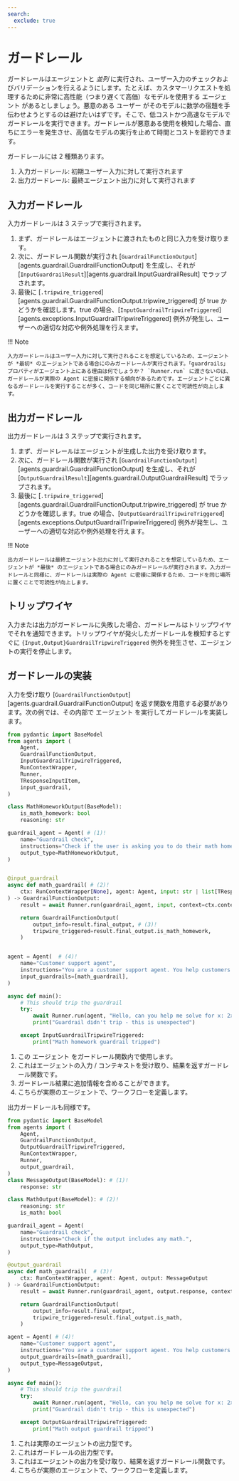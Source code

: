 ```yaml
---
search:
  exclude: true
---
```

# ガードレール

ガードレールはエージェントと _並列_ に実行され、ユーザー入力のチェックおよびバリデーションを行えるようにします。たとえば、カスタマーリクエストを処理するために非常に高性能（つまり遅くて高価）なモデルを使用する エージェント があるとしましょう。悪意のある ユーザー がそのモデルに数学の宿題を手伝わせようとするのは避けたいはずです。そこで、低コストかつ高速なモデルでガードレールを実行できます。ガードレールが悪意ある使用を検知した場合、直ちにエラーを発生させ、高価なモデルの実行を止めて時間とコストを節約できます。

ガードレールには 2 種類あります。

1. 入力ガードレール: 初期ユーザー入力に対して実行されます  
2. 出力ガードレール: 最終エージェント出力に対して実行されます  

## 入力ガードレール

入力ガードレールは 3 ステップで実行されます。

1. まず、ガードレールはエージェントに渡されたものと同じ入力を受け取ります。  
2. 次に、ガードレール関数が実行され [`GuardrailFunctionOutput`][agents.guardrail.GuardrailFunctionOutput] を生成し、それが [`InputGuardrailResult`][agents.guardrail.InputGuardrailResult] でラップされます。  
3. 最後に [`.tripwire_triggered`][agents.guardrail.GuardrailFunctionOutput.tripwire_triggered] が true かどうかを確認します。true の場合、[`InputGuardrailTripwireTriggered`][agents.exceptions.InputGuardrailTripwireTriggered] 例外が発生し、ユーザーへの適切な対応や例外処理を行えます。  

!!! Note

    入力ガードレールはユーザー入力に対して実行されることを想定しているため、エージェントが *最初* のエージェントである場合にのみガードレールが実行されます。「guardrails」プロパティがエージェント上にある理由は何でしょうか？ `Runner.run` に渡さないのは、ガードレールが実際の Agent に密接に関係する傾向があるためです。エージェントごとに異なるガードレールを実行することが多く、コードを同じ場所に置くことで可読性が向上します。

## 出力ガードレール

出力ガードレールは 3 ステップで実行されます。

1. まず、ガードレールはエージェントが生成した出力を受け取ります。  
2. 次に、ガードレール関数が実行され [`GuardrailFunctionOutput`][agents.guardrail.GuardrailFunctionOutput] を生成し、それが [`OutputGuardrailResult`][agents.guardrail.OutputGuardrailResult] でラップされます。  
3. 最後に [`.tripwire_triggered`][agents.guardrail.GuardrailFunctionOutput.tripwire_triggered] が true かどうかを確認します。true の場合、[`OutputGuardrailTripwireTriggered`][agents.exceptions.OutputGuardrailTripwireTriggered] 例外が発生し、ユーザーへの適切な対応や例外処理を行えます。  

!!! Note

    出力ガードレールは最終エージェント出力に対して実行されることを想定しているため、エージェントが *最後* のエージェントである場合にのみガードレールが実行されます。入力ガードレールと同様に、ガードレールは実際の Agent に密接に関係するため、コードを同じ場所に置くことで可読性が向上します。

## トリップワイヤ

入力または出力がガードレールに失敗した場合、ガードレールはトリップワイヤでそれを通知できます。トリップワイヤが発火したガードレールを検知するとすぐに `{Input,Output}GuardrailTripwireTriggered` 例外を発生させ、エージェントの実行を停止します。

## ガードレールの実装

入力を受け取り [`GuardrailFunctionOutput`][agents.guardrail.GuardrailFunctionOutput] を返す関数を用意する必要があります。次の例では、その内部で エージェント を実行してガードレールを実装します。

```python
from pydantic import BaseModel
from agents import (
    Agent,
    GuardrailFunctionOutput,
    InputGuardrailTripwireTriggered,
    RunContextWrapper,
    Runner,
    TResponseInputItem,
    input_guardrail,
)

class MathHomeworkOutput(BaseModel):
    is_math_homework: bool
    reasoning: str

guardrail_agent = Agent( # (1)!
    name="Guardrail check",
    instructions="Check if the user is asking you to do their math homework.",
    output_type=MathHomeworkOutput,
)


@input_guardrail
async def math_guardrail( # (2)!
    ctx: RunContextWrapper[None], agent: Agent, input: str | list[TResponseInputItem]
) -> GuardrailFunctionOutput:
    result = await Runner.run(guardrail_agent, input, context=ctx.context)

    return GuardrailFunctionOutput(
        output_info=result.final_output, # (3)!
        tripwire_triggered=result.final_output.is_math_homework,
    )


agent = Agent(  # (4)!
    name="Customer support agent",
    instructions="You are a customer support agent. You help customers with their questions.",
    input_guardrails=[math_guardrail],
)

async def main():
    # This should trip the guardrail
    try:
        await Runner.run(agent, "Hello, can you help me solve for x: 2x + 3 = 11?")
        print("Guardrail didn't trip - this is unexpected")

    except InputGuardrailTripwireTriggered:
        print("Math homework guardrail tripped")
```

1. この エージェント をガードレール関数内で使用します。  
2. これはエージェントの入力 / コンテキストを受け取り、結果を返すガードレール関数です。  
3. ガードレール結果に追加情報を含めることができます。  
4. こちらが実際のエージェントで、ワークフローを定義します。  

出力ガードレールも同様です。

```python
from pydantic import BaseModel
from agents import (
    Agent,
    GuardrailFunctionOutput,
    OutputGuardrailTripwireTriggered,
    RunContextWrapper,
    Runner,
    output_guardrail,
)
class MessageOutput(BaseModel): # (1)!
    response: str

class MathOutput(BaseModel): # (2)!
    reasoning: str
    is_math: bool

guardrail_agent = Agent(
    name="Guardrail check",
    instructions="Check if the output includes any math.",
    output_type=MathOutput,
)

@output_guardrail
async def math_guardrail(  # (3)!
    ctx: RunContextWrapper, agent: Agent, output: MessageOutput
) -> GuardrailFunctionOutput:
    result = await Runner.run(guardrail_agent, output.response, context=ctx.context)

    return GuardrailFunctionOutput(
        output_info=result.final_output,
        tripwire_triggered=result.final_output.is_math,
    )

agent = Agent( # (4)!
    name="Customer support agent",
    instructions="You are a customer support agent. You help customers with their questions.",
    output_guardrails=[math_guardrail],
    output_type=MessageOutput,
)

async def main():
    # This should trip the guardrail
    try:
        await Runner.run(agent, "Hello, can you help me solve for x: 2x + 3 = 11?")
        print("Guardrail didn't trip - this is unexpected")

    except OutputGuardrailTripwireTriggered:
        print("Math output guardrail tripped")
```

1. これは実際のエージェントの出力型です。  
2. これはガードレールの出力型です。  
3. これはエージェントの出力を受け取り、結果を返すガードレール関数です。  
4. こちらが実際のエージェントで、ワークフローを定義します。